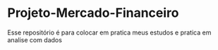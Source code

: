# Projeto-Mercado-Financeiro
Esse repositório é para colocar em pratica meus estudos e pratica em analise com dados
